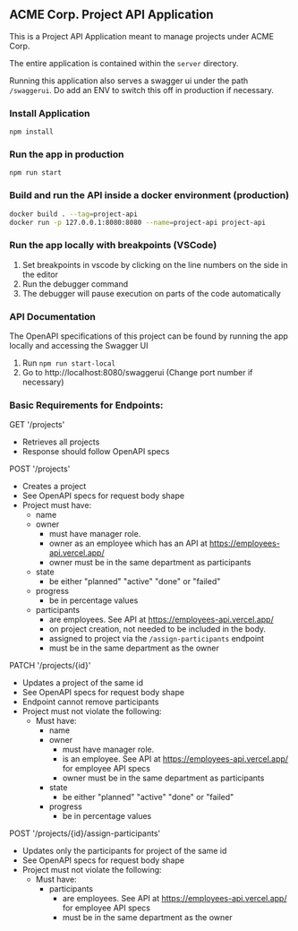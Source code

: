 ## ACME Corp. Project API Application

This is a Project API Application meant to manage projects under ACME Corp.

The entire application is contained within the `server` directory.

Running this application also serves a swagger ui under the path `/swaggerui`. Do add an ENV to switch this off in production if necessary.

### Install Application
`npm install`

### Run the app in production
`npm run start`

### Build and run the API inside a docker environment (production)

```sh
docker build . --tag=project-api
docker run -p 127.0.0.1:8080:8080 --name=project-api project-api
```

### Run the app locally with breakpoints (VSCode)

1. Set breakpoints in vscode by clicking on the line numbers on the side in the editor 
2. Run the debugger command
3. The debugger will pause execution on parts of the code automatically

### API Documentation 

The OpenAPI specifications of this project can be found by running the app locally and accessing the Swagger UI

1. Run `npm run start-local`
2. Go to http://localhost:8080/swaggerui (Change port number if necessary)

### Basic Requirements for Endpoints:

GET '/projects'
* Retrieves all projects
* Response should follow OpenAPI specs

POST '/projects'
* Creates a project
* See OpenAPI specs for request body shape
* Project must have:
  * name
  * owner
    * must have manager role.
    * owner as an employee which has an API at https://employees-api.vercel.app/
    * owner must be in the same department as participants
  * state
    * be either "planned" "active" "done" or "failed"
  * progress
    * be in percentage values
  * participants
    * are employees. See API at https://employees-api.vercel.app/
    * on project creation, not needed to be included in the body.
    * assigned to project via the `/assign-participants` endpoint
    * must be in the same department as the owner

PATCH '/projects/{id}'
* Updates a project of the same id
* See OpenAPI specs for request body shape
* Endpoint cannot remove participants
* Project must not violate the following:
  * Must have:
    * name
    * owner
      * must have manager role.
      * is an employee. See API at https://employees-api.vercel.app/ for employee API specs
      * owner must be in the same department as participants
    * state
      * be either "planned" "active" "done" or "failed"
    * progress
      * be in percentage values

POST '/projects/{id}/assign-participants'
* Updates only the participants for project of the same id
* See OpenAPI specs for request body shape
* Project must not violate the following:
  * Must have:
    * participants
      * are employees. See API at https://employees-api.vercel.app/ for employee API specs
      * must be in the same department as the owner

